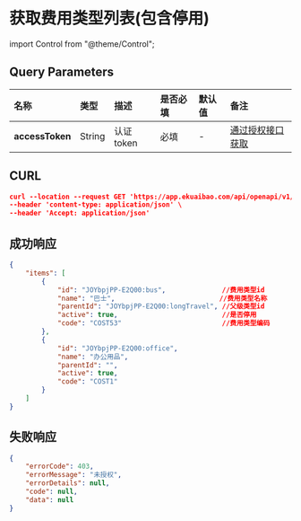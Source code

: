 # 获取费用类型列表(包含停用)

import Control from "@theme/Control";

<Control
method="GET"
url="/api/openapi/v1/feeTypes"
/>

## Query Parameters

| 名称 | 类型 | 描述 | 是否必填 | 默认值 | 备注 |
| :--- | :--- | :--- | :--- |:--- | :--- |
| **accessToken** | String | 认证token | 必填 | - | [通过授权接口获取](/docs/open-api/getting-started/auth) |

## CURL
```json
curl --location --request GET 'https://app.ekuaibao.com/api/openapi/v1/feeTypes?accessToken=cCMbw_mKUs8c00' \
--header 'content-type: application/json' \
--header 'Accept: application/json'
```

## 成功响应
```json
{
    "items": [
        {
            "id": "JOYbpjPP-E2Q00:bus",              //费用类型id
            "name": "巴士",                          //费用类型名称
            "parentId": "JOYbpjPP-E2Q00:longTravel", //父级类型id
            "active": true,                          //是否停用
            "code": "COST53"                         //费用类型编码
        },
        {
            "id": "JOYbpjPP-E2Q00:office",
            "name": "办公用品",
            "parentId": "",
            "active": true,
            "code": "COST1"
        }
    ]
}
```

## 失败响应
```json
{
    "errorCode": 403,
    "errorMessage": "未授权",
    "errorDetails": null,
    "code": null,
    "data": null
}
```
